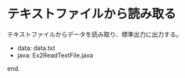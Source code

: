 # テキストファイルから読み取る

テキストファイルからデータを読み取り、標準出力に出力する。

- data: data.txt
- java:	Ex2ReadTextFile.java

end.
 